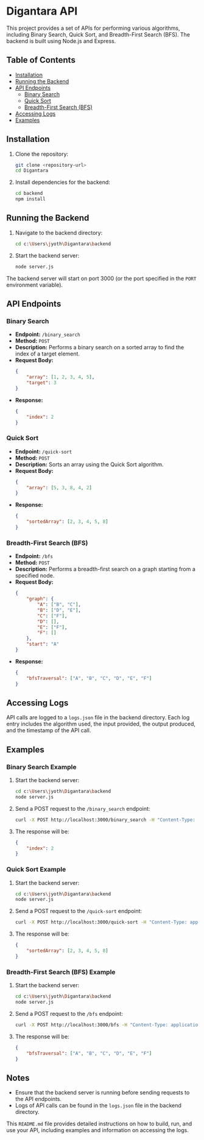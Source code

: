 # Digantara API

This project provides a set of APIs for performing various algorithms, including Binary Search, Quick Sort, and Breadth-First Search (BFS). The backend is built using Node.js and Express.

## Table of Contents

- [Installation](#installation)
- [Running the Backend](#running-the-backend)
- [API Endpoints](#api-endpoints)
  - [Binary Search](#binary-search)
  - [Quick Sort](#quick-sort)
  - [Breadth-First Search (BFS)](#breadth-first-search-bfs)
- [Accessing Logs](#accessing-logs)
- [Examples](#examples)

## Installation

1. Clone the repository:
    ```sh
    git clone <repository-url>
    cd Digantara
    ```

2. Install dependencies for the backend:
    ```sh
    cd backend
    npm install
    ```

## Running the Backend

1. Navigate to the backend directory:
    ```sh
    cd c:\Users\jyoth\Digantara\backend
    ```

2. Start the backend server:
    ```sh
    node server.js
    ```

The backend server will start on port 3000 (or the port specified in the `PORT` environment variable).

## API Endpoints

### Binary Search

- **Endpoint:** `/binary_search`
- **Method:** `POST`
- **Description:** Performs a binary search on a sorted array to find the index of a target element.
- **Request Body:**
    ```json
    {
        "array": [1, 2, 3, 4, 5],
        "target": 3
    }
    ```
- **Response:**
    ```json
    {
        "index": 2
    }
    ```

### Quick Sort

- **Endpoint:** `/quick-sort`
- **Method:** `POST`
- **Description:** Sorts an array using the Quick Sort algorithm.
- **Request Body:**
    ```json
    {
        "array": [5, 3, 8, 4, 2]
    }
    ```
- **Response:**
    ```json
    {
        "sortedArray": [2, 3, 4, 5, 8]
    }
    ```

### Breadth-First Search (BFS)

- **Endpoint:** `/bfs`
- **Method:** `POST`
- **Description:** Performs a breadth-first search on a graph starting from a specified node.
- **Request Body:**
    ```json
    {
        "graph": {
            "A": ["B", "C"],
            "B": ["D", "E"],
            "C": ["F"],
            "D": [],
            "E": ["F"],
            "F": []
        },
        "start": "A"
    }
    ```
- **Response:**
    ```json
    {
        "bfsTraversal": ["A", "B", "C", "D", "E", "F"]
    }
    ```

## Accessing Logs

API calls are logged to a `logs.json` file in the backend directory. Each log entry includes the algorithm used, the input provided, the output produced, and the timestamp of the API call.

## Examples

### Binary Search Example

1. Start the backend server:
    ```sh
    cd c:\Users\jyoth\Digantara\backend
    node server.js
    ```

2. Send a POST request to the `/binary_search` endpoint:
    ```sh
    curl -X POST http://localhost:3000/binary_search -H "Content-Type: application/json" -d '{"array": [1, 2, 3, 4, 5], "target": 3}'
    ```

3. The response will be:
    ```json
    {
        "index": 2
    }
    ```

### Quick Sort Example

1. Start the backend server:
    ```sh
    cd c:\Users\jyoth\Digantara\backend
    node server.js
    ```

2. Send a POST request to the `/quick-sort` endpoint:
    ```sh
    curl -X POST http://localhost:3000/quick-sort -H "Content-Type: application/json" -d '{"array": [5, 3, 8, 4, 2]}'
    ```

3. The response will be:
    ```json
    {
        "sortedArray": [2, 3, 4, 5, 8]
    }
    ```

### Breadth-First Search (BFS) Example

1. Start the backend server:
    ```sh
    cd c:\Users\jyoth\Digantara\backend
    node server.js
    ```

2. Send a POST request to the `/bfs` endpoint:
    ```sh
    curl -X POST http://localhost:3000/bfs -H "Content-Type: application/json" -d '{"graph": {"A": ["B", "C"], "B": ["D", "E"], "C": ["F"], "D": [], "E": ["F"], "F": []}, "start": "A"}'
    ```

3. The response will be:
    ```json
    {
        "bfsTraversal": ["A", "B", "C", "D", "E", "F"]
    }
    ```

## Notes

- Ensure that the backend server is running before sending requests to the API endpoints.
- Logs of API calls can be found in the `logs.json` file in the backend directory.

This `README.md` file provides detailed instructions on how to build, run, and use your API, including examples and information on accessing the logs.
